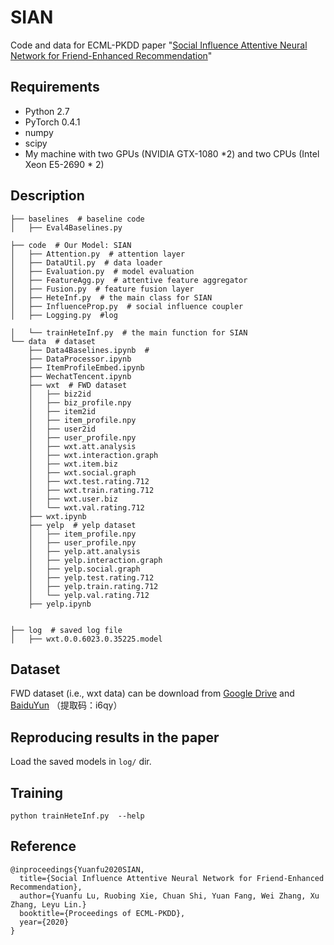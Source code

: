 # SIAN
Code and data for ECML-PKDD paper "[Social Influence Attentive Neural Network for Friend-Enhanced Recommendation](https://yuanfulu.github.io/publication/PKDD-SIAN.pdf)"

## Requirements

- Python 2.7
- PyTorch 0.4.1
- numpy
- scipy
- My machine with two GPUs (NVIDIA GTX-1080 *2) and two CPUs (Intel Xeon E5-2690 * 2)

## Description

```
├── baselines  # baseline code
│   ├── Eval4Baselines.py

├── code  # Our Model: SIAN
│   ├── Attention.py  # attention layer
│   ├── DataUtil.py  # data loader 
│   ├── Evaluation.py  # model evaluation
│   ├── FeatureAgg.py  # attentive feature aggregator 
│   ├── Fusion.py  # feature fusion layer 
│   ├── HeteInf.py  # the main class for SIAN
│   ├── InfluenceProp.py  # social influence coupler 
│   ├── Logging.py  #log

│   └── trainHeteInf.py  # the main function for SIAN
└── data  # dataset
    ├── Data4Baselines.ipynb  #
    ├── DataProcessor.ipynb
    ├── ItemProfileEmbed.ipynb
    ├── WechatTencent.ipynb
    ├── wxt  # FWD dataset 
    │   ├── biz2id
    │   ├── biz_profile.npy
    │   ├── item2id
    │   ├── item_profile.npy
    │   ├── user2id
    │   ├── user_profile.npy
    │   ├── wxt.att.analysis
    │   ├── wxt.interaction.graph
    │   ├── wxt.item.biz
    │   ├── wxt.social.graph
    │   ├── wxt.test.rating.712
    │   ├── wxt.train.rating.712
    │   ├── wxt.user.biz
    │   └── wxt.val.rating.712
    ├── wxt.ipynb
    ├── yelp  # yelp dataset
    │   ├── item_profile.npy
    │   ├── user_profile.npy
    │   ├── yelp.att.analysis
    │   ├── yelp.interaction.graph
    │   ├── yelp.social.graph
    │   ├── yelp.test.rating.712
    │   ├── yelp.train.rating.712
    │   └── yelp.val.rating.712
    ├── yelp.ipynb


├── log  # saved log file
│   ├── wxt.0.0.6023.0.35225.model
```



## Dataset 

FWD dataset (i.e., wxt data) can be download from [Google Drive](https://drive.google.com/drive/folders/10R8_ESb4fYW0WLPIBVn3g8si3mNIeqY1?usp=sharing) and [BaiduYun](https://pan.baidu.com/s/1zNagRTvdOwsONAFBtM8IFg) （提取码：i6qy）



## Reproducing results in the paper

Load the saved models in `log/` dir.



## Training

```
python trainHeteInf.py  --help
```



## Reference

```
@inproceedings{Yuanfu2020SIAN,
  title={Social Influence Attentive Neural Network for Friend-Enhanced Recommendation},
  author={Yuanfu Lu, Ruobing Xie, Chuan Shi, Yuan Fang, Wei Zhang, Xu Zhang, Leyu Lin.}
  booktitle={Proceedings of ECML-PKDD},
  year={2020}
}
```
